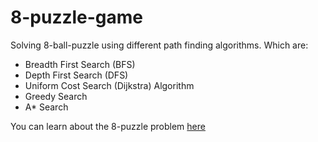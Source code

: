 # 8-puzzle-game
Solving 8-ball-puzzle using different path finding algorithms. Which are:
- Breadth First Search (BFS)
- Depth First Search (DFS)
- Uniform Cost Search (Dijkstra) Algorithm
- Greedy Search
- A* Search

You can learn about the 8-puzzle problem [here](http://artificialintelligence-notes.blogspot.com/2010/07/8-puzzle-problem.html)
